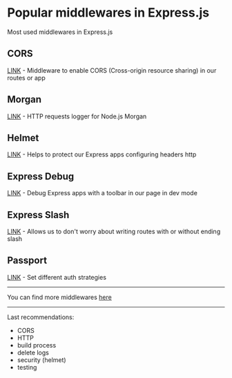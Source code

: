 # Popular middlewares in Express.js

Most used middlewares in Express.js

## CORS

[LINK](http://expressjs.com/en/resources/middleware/cors.html) - Middleware to enable CORS (Cross-origin resource sharing) in our routes or app


## Morgan

[LINK](http://expressjs.com/en/resources/middleware/morgan.html) - HTTP requests logger for Node.js
Morgan


## Helmet
[LINK](https://github.com/helmetjs/helmet) - Helps to protect our Express apps configuring headers http


## Express Debug

[LINK](https://github.com/devoidfury/express-debug) - Debug Express apps with a toolbar in our page in dev mode


## Express Slash

[LINK](https://github.com/ericf/express-slash) - Allows us to don't worry about writing routes with or without ending slash


## Passport

[LINK](https://github.com/jaredhanson/passport) - Set different auth strategies


---

You can find more middlewares [here](http://expressjs.com/en/resources/middleware.html)


---

Last recommendations:

* CORS
* HTTP
* build process
* delete logs
* security (helmet)
* testing
